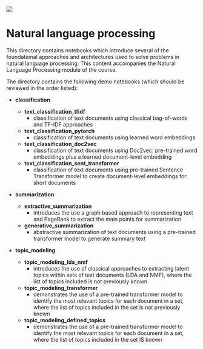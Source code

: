 ![](https://storage.googleapis.com/aipi_datasets/Duke-AIPI-Logo.png)

# Natural language processing
This directory contains notebooks which introduce several of the foundational approaches and architectures used to solve problems in natural language processing.  This content accompanies the Natural Language Processing module of the course.

The directory contains the following demo notebooks (which should be reviewed in the order listed):  
- **classification**  
    - **text_classification_tfidf**  
        - classification of text documents using classical bag-of-words and TF-IDF approaches
    - **text_classification_pytorch**  
        - classification of text documents using learned word embeddings
    - **text_classification_doc2vec**  
        - classification of text documents using Doc2vec: pre-trained word embeddings plus a learned document-level embedding
    - **text_classification_sent_transformer**  
        - classification of text documents using pre-trained Sentence Transformer model to create document-level embeddings for short documents


- **summarization**  
    - **extractive_summarization**  
        - introduces the use a graph based approach to representing text and PageRank to extract the main points for summarization
    - **generative_summarization**  
        - abstractive summarization of text documents using a pre-trained transformer model to generate summary text


- **topic_modeling**  
    - **topic_modeling_lda_nmf**  
        - introduces the use of classical approaches to extracting latent topics within sets of text documents (LDA and NMF), where the list of topics included is not previously known
    - **topic_modeling_transformer**  
        - demonstrates the use of a pre-trained transformer model to identify the most relevant topics for each document in a set, where the list of topics included in the set is not previously known
    - **topic_modeling_defined_topics**  
        - demonstrates the use of a pre-trained transformer model to identify the most relevant topics for each document in a set, where the list of topics included in the set IS known



    









